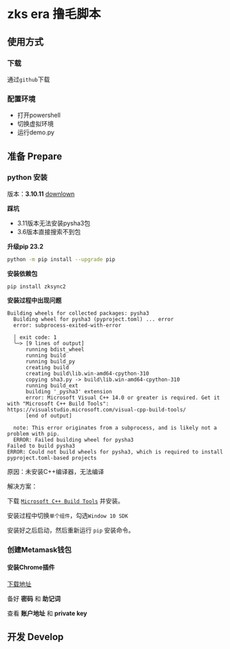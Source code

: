 # zks era 撸毛脚本

## 使用方式
### 下载

通过`github`下载

### 配置环境
* 打开powershell
* 切换虚拟环境
* 运行demo.py
## 准备 Prepare
### python 安装
版本：**3.10.11** [downlown](https://www.python.org/downloads/release/python-31011/)

**踩坑** 
- 3.11版本无法安装pysha3包
- 3.6版本直接搜索不到包

**升级pip 23.2**
```bash
python -m pip install --upgrade pip
```

**安装依赖包**

`pip install zksync2`

**安装过程中出现问题**
```
Building wheels for collected packages: pysha3
  Building wheel for pysha3 (pyproject.toml) ... error
  error: subprocess-exited-with-error

  │ exit code: 1
  ╰─> [9 lines of output]
      running bdist_wheel
      running build
      running build_py
      creating build
      creating build\lib.win-amd64-cpython-310
      copying sha3.py -> build\lib.win-amd64-cpython-310
      running build_ext
      building '_pysha3' extension
      error: Microsoft Visual C++ 14.0 or greater is required. Get it with "Microsoft C++ Build Tools": https://visualstudio.microsoft.com/visual-cpp-build-tools/
      [end of output]

  note: This error originates from a subprocess, and is likely not a problem with pip.
  ERROR: Failed building wheel for pysha3
Failed to build pysha3
ERROR: Could not build wheels for pysha3, which is required to install pyproject.toml-based projects
```

原因：未安装C++编译器，无法编译

解决方案：

下载 [`Microsoft C++ Build Tools`](https://visualstudio.microsoft.com/visual-cpp-build-tools/) 并安装。

安装过程中切换`单个组件`，勾选`Window 10 SDK`

安装好之后启动，然后重新运行 `pip` 安装命令。

### 创建Metamask钱包

#### 安装Chrome插件
[下载地址](https://chrome.google.com/webstore/detail/metamask/nkbihfbeogaeaoehlefnkodbefgpgknn)

备好 **密码** 和 **助记词**

查看 **账户地址** 和 **private key**

## 开发 Develop
